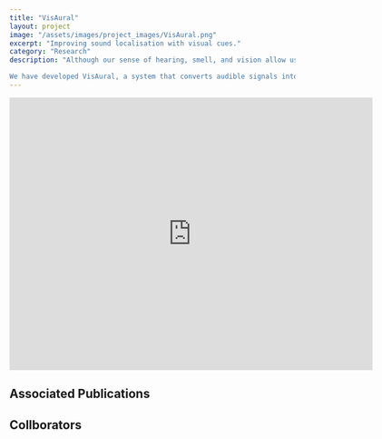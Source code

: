 ```yaml
---
title: "VisAural"
layout: project
image: "/assets/images/project_images/VisAural.png"
excerpt: "Improving sound localisation with visual cues."
category: "Research"
description: "Although our sense of hearing, smell, and vision allow us to perceive things at a distance, the detection of many day-to-day events relies exclusively on our hearing. For example, finding a ringing phone lost in a sofa, hearing a child cry in another room, and use of a car alarm to locate a vehicle in a car park. However, individuals with total or partial hearing loss have difficulty detecting the audible signals in these situations.

We have developed VisAural, a system that converts audible signals into visual cues. Using an array of head-mounted microphones, VisAural detects the direction of a sound, and places LEDs at the periphery of the user’s visual field to guide them to the source of the sound. We tested VisAural with nine people with hearing impairments and found that this approach holds great promise but needs to be made more responsive before it can be truly helpful."
---
```

<iframe class="container wrap" src="https://player.vimeo.com/video/217648467" width="640" height="480" frameborder="0" webkitallowfullscreen mozallowfullscreen allowfullscreen></iframe>

## Associated Publications

## Collborators
